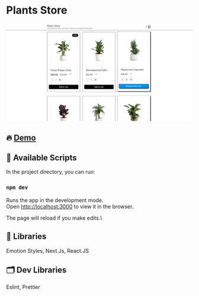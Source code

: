 # Plants Store

![plot](./public/images/preview.png)

## 🔥 [Demo](https://plants-store-ruddy.vercel.app)

## 🔰 Available Scripts

In the project directory, you can run:

### `npm dev`

Runs the app in the development mode.\
Open [http://localhost:3000](http://localhost:3000) to view it in the browser.

The page will reload if you make edits.\

## 📁 Libraries

Emotion Styles, Next.Js, React.JS

## 🗂 Dev Libraries

Eslint, Prettier
